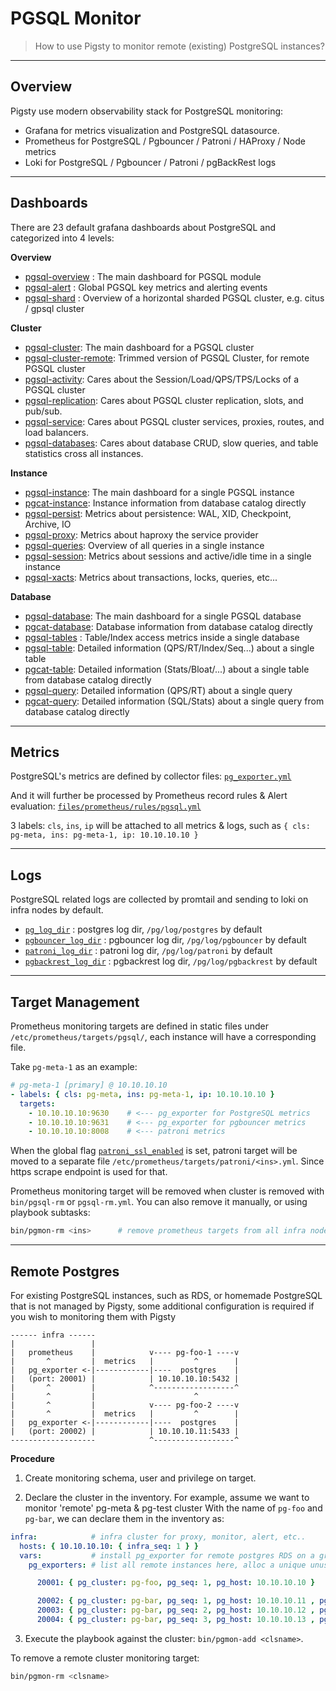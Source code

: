 # PGSQL Monitor

> How to use Pigsty to monitor remote (existing) PostgreSQL instances?

----------------

## Overview

Pigsty use modern observability stack for PostgreSQL monitoring:

* Grafana for metrics visualization and PostgreSQL datasource.
* Prometheus for PostgreSQL / Pgbouncer / Patroni / HAProxy / Node metrics
* Loki for PostgreSQL / Pgbouncer / Patroni / pgBackRest logs


----------------

## Dashboards

There are 23 default grafana dashboards about PostgreSQL and categorized into 4 levels:

**Overview**

- [pgsql-overview](http://demo.pigsty.cc/d/pgsql-overview) : The main dashboard for PGSQL module
- [pgsql-alert](http://demo.pigsty.cc/d/pgsql-alert) : Global PGSQL key metrics and alerting events
- [pgsql-shard](http://demo.pigsty.cc/d/pgsql-shard) : Overview of a horizontal sharded PGSQL cluster, e.g. citus / gpsql cluster

**Cluster**

- [pgsql-cluster](http://demo.pigsty.cc/d/pgsql-cluster): The main dashboard for a PGSQL cluster
- [pgsql-cluster-remote](http://demo.pigsty.cc/d/pgsql-cluster-remote): Trimmed version of PGSQL Cluster, for remote PGSQL cluster
- [pgsql-activity](http://demo.pigsty.cc/d/pgsql-activity): Cares about the Session/Load/QPS/TPS/Locks of a PGSQL cluster
- [pgsql-replication](http://demo.pigsty.cc/d/pgsql-replication): Cares about PGSQL cluster replication, slots, and pub/sub.
- [pgsql-service](http://demo.pigsty.cc/d/pgsql-service): Cares about PGSQL cluster services, proxies, routes, and load balancers.
- [pgsql-databases](http://demo.pigsty.cc/d/pgsql-databases): Cares about database CRUD, slow queries, and table statistics cross all instances.

**Instance**

- [pgsql-instance](http://demo.pigsty.cc/d/pgsql-instance): The main dashboard for a single PGSQL instance
- [pgcat-instance](http://demo.pigsty.cc/d/pgcat-instance): Instance information from database catalog directly
- [pgsql-persist](http://demo.pigsty.cc/d/pgsql-persist): Metrics about persistence: WAL, XID, Checkpoint, Archive, IO
- [pgsql-proxy](http://demo.pigsty.cc/d/pgsql-proxy): Metrics about haproxy the service provider
- [pgsql-queries](http://demo.pigsty.cc/d/pgsql-queries): Overview of all queries in a single instance
- [pgsql-session](http://demo.pigsty.cc/d/pgsql-session): Metrics about sessions and active/idle time in a single instance
- [pgsql-xacts](http://demo.pigsty.cc/d/pgsql-xacts): Metrics about transactions, locks, queries, etc...

**Database**

- [pgsql-database](http://demo.pigsty.cc/d/pgsql-database): The main dashboard for a single PGSQL database
- [pgcat-database](http://demo.pigsty.cc/d/pgcat-database): Database information from database catalog directly
- [pgsql-tables](http://demo.pigsty.cc/d/pgsql-tables) : Table/Index access metrics inside a single database
- [pgsql-table](http://demo.pigsty.cc/d/pgsql-table): Detailed information (QPS/RT/Index/Seq...) about a single table 
- [pgcat-table](http://demo.pigsty.cc/d/pgcat-table): Detailed information (Stats/Bloat/...) about a single table from database catalog directly
- [pgsql-query](http://demo.pigsty.cc/d/pgsql-query): Detailed information (QPS/RT) about a single query
- [pgcat-query](http://demo.pigsty.cc/d/pgcat-query): Detailed information (SQL/Stats) about a single query from database catalog directly



----------------

## Metrics

PostgreSQL's metrics are defined by collector files: [`pg_exporter.yml`](https://github.com/Vonng/pigsty/blob/master/roles/pgsql/templates/pg_exporter.yml)

And it will further be processed by Prometheus record rules & Alert evaluation: [`files/prometheus/rules/pgsql.yml`](https://github.com/Vonng/pigsty/blob/master/files/prometheus/rules/pgsql.yml)

3 labels: `cls`, `ins`, `ip` will be attached to all metrics & logs, such as `{ cls: pg-meta, ins: pg-meta-1, ip: 10.10.10.10 }`


----------------

## Logs

PostgreSQL related logs are collected by promtail and sending to loki on infra nodes by default.

- [`pg_log_dir`](PARAM#pg_log_dir) : postgres log dir, `/pg/log/postgres` by default
- [`pgbouncer_log_dir`](PARAM#pgbouncer_log_dir) : pgbouncer log dir, `/pg/log/pgbouncer` by default
- [`patroni_log_dir`](PARAM#patroni_log_dir) : patroni log dir, `/pg/log/patroni` by default
- [`pgbackrest_log_dir`](PARAM#pgbackrest_log_dir) : pgbackrest log dir, `/pg/log/pgbackrest` by default




----------------

## Target Management

Prometheus monitoring targets are defined in static files under `/etc/prometheus/targets/pgsql/`, each instance will have a corresponding file.

Take `pg-meta-1` as an example:

```yaml
# pg-meta-1 [primary] @ 10.10.10.10
- labels: { cls: pg-meta, ins: pg-meta-1, ip: 10.10.10.10 }
  targets:
    - 10.10.10.10:9630    # <--- pg_exporter for PostgreSQL metrics
    - 10.10.10.10:9631    # <--- pg_exporter for pgbouncer metrics
    - 10.10.10.10:8008    # <--- patroni metrics
```

When the global flag [`patroni_ssl_enabled`](PARAM#patroni_ssl_enabled) is set, patroni target will be moved to a separate file `/etc/prometheus/targets/patroni/<ins>.yml`.
Since https scrape endpoint is used for that.

Prometheus monitoring target will be removed when cluster is removed with `bin/pgsql-rm` or `pgsql-rm.yml`. You can also remove it manually, or using playbook subtasks:

```bash
bin/pgmon-rm <ins>      # remove prometheus targets from all infra nodes
```



----------------

## Remote Postgres


For existing PostgreSQL instances, such as RDS, or homemade PostgreSQL that is not managed by Pigsty,
 some additional configuration is required if you wish to monitoring them with Pigsty


```
------ infra ------
|                 |
|   prometheus    |            v---- pg-foo-1 ----v
|       ^         |  metrics   |         ^        |
|   pg_exporter <-|------------|----  postgres    |
|   (port: 20001) |            | 10.10.10.10:5432 |
|       ^         |            ^------------------^
|       ^         |                      ^
|       ^         |            v---- pg-foo-2 ----v
|       ^         |  metrics   |         ^        |
|   pg_exporter <-|------------|----  postgres    |
|   (port: 20002) |            | 10.10.10.11:5433 |
-------------------            ^------------------^
```


**Procedure**

1. Create monitoring schema, user and privilege on target.

2. Declare the cluster in the inventory. For example, assume we want to monitor 'remote' pg-meta & pg-test cluster
   With the name of `pg-foo` and `pg-bar`, we can declare them in the inventory as: 

```yaml
infra:            # infra cluster for proxy, monitor, alert, etc..
  hosts: { 10.10.10.10: { infra_seq: 1 } }
  vars:           # install pg_exporter for remote postgres RDS on a group 'infra'
    pg_exporters: # list all remote instances here, alloc a unique unused local port as k

      20001: { pg_cluster: pg-foo, pg_seq: 1, pg_host: 10.10.10.10 }

      20002: { pg_cluster: pg-bar, pg_seq: 1, pg_host: 10.10.10.11 , pg_port: 5432 }
      20003: { pg_cluster: pg-bar, pg_seq: 2, pg_host: 10.10.10.12 , pg_exporter_url: 'postgres://dbuser_monitor:DBUser.Monitor@10.10.10.12:5432/postgres?sslmode=disable'}
      20004: { pg_cluster: pg-bar, pg_seq: 3, pg_host: 10.10.10.13 , pg_monitor_username: dbuser_monitor, pg_monitor_password: DBUser.Monitor }

```

3. Execute the playbook against the cluster: `bin/pgmon-add <clsname>`.

To remove a remote cluster monitoring target:

```bash
bin/pgmon-rm <clsname>
```